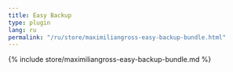 ```yaml
---
title: Easy Backup
type: plugin
lang: ru
permalink: "/ru/store/maximiliangross-easy-backup-bundle.html"
---
```


{% include store/maximiliangross-easy-backup-bundle.md %}
